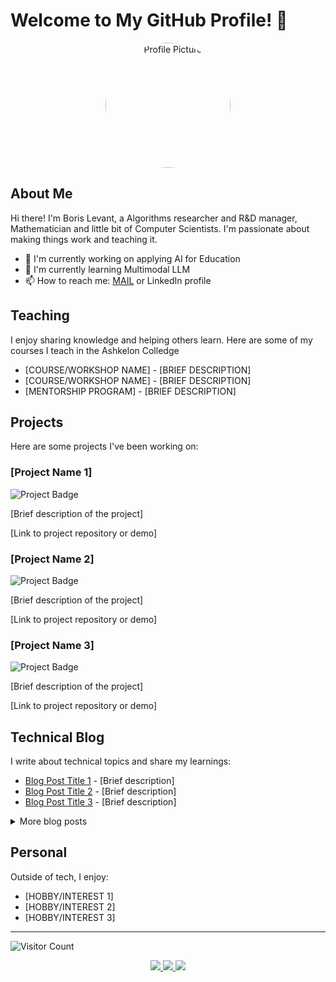 # Welcome to My GitHub Profile! 👋

<div align="center">
  <img src="https://github.com/[YOUR-USERNAME]/[YOUR-USERNAME]/blob/main/profile-image.jpg" alt="Profile Picture" width="200" style="border-radius: 50%;" />
</div>

## About Me

Hi there! I'm Boris Levant, a Algorithms researcher and R&D manager, Mathematician and little bit of Computer Scientists. I'm passionate about making things work and teaching it.

- 🔭 I'm currently working on applying AI for Education
- 🌱 I'm currently learning Multimodal LLM
- 📫 How to reach me: <a href="mailto:levant@gmail.com">MAIL</a> or LinkedIn profile

## Teaching

I enjoy sharing knowledge and helping others learn. Here are some of my courses I teach in the Ashkelon Colledge

- [COURSE/WORKSHOP NAME] - [BRIEF DESCRIPTION]
- [COURSE/WORKSHOP NAME] - [BRIEF DESCRIPTION]
- [MENTORSHIP PROGRAM] - [BRIEF DESCRIPTION]

## Projects

Here are some projects I've been working on:

### [Project Name 1]
![Project Badge](https://img.shields.io/badge/STATUS-IN%20PROGRESS-yellow)

[Brief description of the project]

[Link to project repository or demo]

### [Project Name 2]
![Project Badge](https://img.shields.io/badge/STATUS-COMPLETED-green)

[Brief description of the project]

[Link to project repository or demo]

### [Project Name 3]
![Project Badge](https://img.shields.io/badge/STATUS-PLANNING-blue)

[Brief description of the project]

[Link to project repository or demo]

## Technical Blog

I write about technical topics and share my learnings:

- [Blog Post Title 1](link-to-post) - [Brief description]
- [Blog Post Title 2](link-to-post) - [Brief description]
- [Blog Post Title 3](link-to-post) - [Brief description]

<details>
  <summary>More blog posts</summary>
  
  - [Blog Post Title 4](link-to-post) - [Brief description]
  - [Blog Post Title 5](link-to-post) - [Brief description]
  - [Blog Post Title 6](link-to-post) - [Brief description]
</details>

## Personal

Outside of tech, I enjoy:

- [HOBBY/INTEREST 1]
- [HOBBY/INTEREST 2]
- [HOBBY/INTEREST 3]

---

![Visitor Count](https://visitor-badge.laobi.icu/badge?page_id=[YOUR-USERNAME].[YOUR-USERNAME])

<div align="center">
  <a href="[YOUR LINKEDIN]">
    <img src="https://img.shields.io/badge/LinkedIn-0077B5?style=for-the-badge&logo=linkedin&logoColor=white" />
  </a>
  <a href="[YOUR TWITTER]">
    <img src="https://img.shields.io/badge/Twitter-1DA1F2?style=for-the-badge&logo=twitter&logoColor=white" />
  </a>
  <a href="[YOUR WEBSITE]">
    <img src="https://img.shields.io/badge/Website-FF5722?style=for-the-badge&logo=blogger&logoColor=white" />
  </a>
</div>

